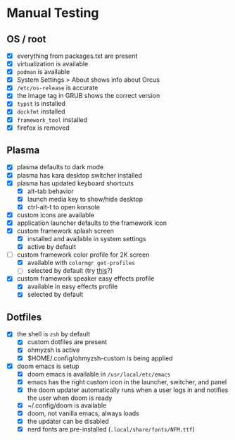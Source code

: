 # Manual Testing

## OS / root
- [X] everything from packages.txt are present
- [X] virtualization is available
- [X] `podman` is available
- [X] System Settings > About shows info about Orcus
- [X] `/etc/os-release` is accurate
- [X] the image tag in GRUB shows the correct version
- [X] `typst` is installed
- [X] `dockfmt` installed
- [X] `framework_tool` installed
- [X] firefox is removed

## Plasma
- [X] plasma defaults to dark mode
- [X] plasma has kara desktop switcher installed
- [X] plasma has updated keyboard shortcuts
  - [X] alt-tab behavior
  - [X] launch media key to show/hide desktop
  - [X] ctrl-alt-t to open konsole
- [X] custom icons are available
- [X] application launcher defaults to the framework icon
- [X] custom framework splash screen
  - [X] installed and available in system settings
  - [X] active by default
- [ ] custom framework color profile for 2K screen
  - [X] available with `colormgr get-profiles`
  - [ ] selected by default (try [this](https://www.reddit.com/r/kde/comments/1g9lyut/comment/lt768rp/)?)
- [X] custom framework speaker easy effects profile
  - [X] available in easy effects profile
  - [X] selected by default

## Dotfiles
- [X] the shell is `zsh` by default
  - [X] custom dotfiles are present
  - [X] ohmyzsh is active
  - [X] $HOME/.config/ohmyzsh-custom is being applied
- [X] doom emacs is setup
  - [X] doom emacs is available in `/usr/local/etc/emacs`
  - [X] emacs has the right custom icon in the launcher, switcher, and panel
  - [X] the doom updater automatically runs when a user logs in and notifies the user when doom is ready
  - [X] ~/.config/doom is available
  - [X] doom, not vanilla emacs, always loads
  - [X] the updater can be disabled
  - [X] nerd fonts are pre-installed (`.local/share/fonts/NFM.ttf`)
